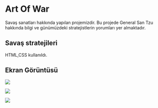 <h1> Art Of War </h1>

<p> Savaş sanatları hakkında yapılan projemizdir. Bu projede General San Tzu hakkında bilgi ve günümüzdeki stratejistlerin yorumları yer almaktadır.</p>

<h2> Savaş stratejileri </h2>

HTML,CSS kullanıldı.

<h2> Ekran Görüntüsü</h2>

![](gif1.gif)

![](gif2.gif)

![](gif3.gif)